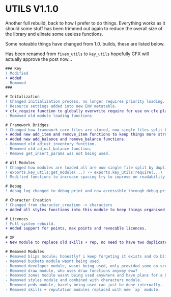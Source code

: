 # UTILS V1.1.0

Another full rebuild, back to how I prefer to do things. 
Everything works as it should some stuff has been trimmed out again to reduce the overall size of the library and elinate some useless functions.

Some noteable things have changed from 1.0. builds, these are listed below.

Has been renamed from `fivem_utils` to `key_utils` hopefully CFX will actually approve the post now...

```diff
### Key
! Modified
+ Added
- Removed
###

# Initalization
! Changed initialization process, no longer requires priority loading.
! Resource settings added into new ENV metatable.
+ cfx_require function to globally overwrite require for use on cfx platforms.
- Removed old module loading functions

# Framework Bridges
! Changed how framework core files are stored, now single files split by duplicity version.
+ Added new add_item and remove_item functions to keep things more straight forward.
+ Added new add_balance and remove_balance functions.
- Removed old adjust_inventory function.
- Removed old adjust_balance function.
- Remove get_insert_params was not being used.

# All Modules
! Changed how modules are loaded all are now single file split by duplicity version.
! exports.key_utils:get_module(...) -> exports.key_utils:require(...)
! Modified functions to increase spacing try to improve on readability for people.

# Debug
! debug_log changed to debug_print and now accessible through debug.print instead of debug.debug_log.

# Character Creation
! Changed from character_creation -> characters
+ Added all styles functions into this module to keep things organised a little better.

# Licences
! Full system rebuild.
+ Added support for points, max points and revocable licences.

# XP 
+ New module to replace old skills + rep, no need to have two duplicated systems when can diffrentiate by type.

# Removed Modules
- Removed blips module; honestly? i keep forgeting it exists and do blips internally anyway.
- Removed buckets module wasnt being used.
- Removed developer module, wasnt being used, only provided some on screen drawtext functions nothing really all that useful.
- Removed draw module, who uses draw functions anyway eww?
- Removed zones module wasnt being used anywhere and have plans for a better one when have the time.
- Removed styles module and combined with characters module.
- Removed peds module, barely being used can just be done internally.
- Removed skills + reputation modules replaced with new `xp` module.
```
